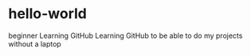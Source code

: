 # hello-world
beginner Learning GitHub
Learning GitHub to be able to do my projects without a laptop 
